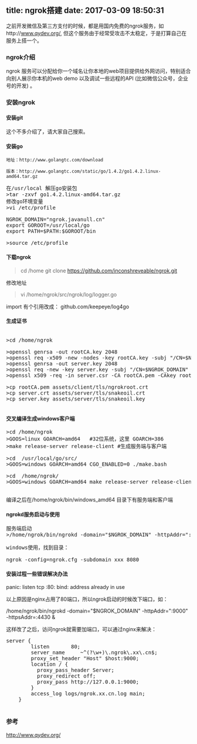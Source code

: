 title: ngrok搭建
date: 2017-03-09 18:50:31
---
之前开发微信及第三方支付的时候，都是用国内免费的ngrok服务，如http://www.qydev.org/,
但这个服务由于经常受攻击不太稳定，于是打算自己在服务上搭一个。

<!--more-->

###	ngrok介绍
ngrok 服务可以分配给你一个域名让你本地的web项目提供给外网访问，特别适合向别人展示你本机的web demo 以及调试一些远程的API (比如微信公众号，企业号的开发) 。

###	安装ngrok

#### 安装git
这个不多介绍了，请大家自己搜索。

#### 安装go

	地址：http://www.golangtc.com/download

	版本：http://www.golangtc.com/static/go/1.4.2/go1.4.2.linux-amd64.tar.gz	
<pre>
在/usr/local 解压go安装包
>tar -zxvf go1.4.2.linux-amd64.tar.gz
修改go环境变量
>vi /etc/profile

NGROK_DOMAIN="ngrok.javanull.cn"
export GOROOT=/usr/local/go
export PATH=$PATH:$GOROOT/bin

>source /etc/profile
</pre>

#### 下载ngrok
>cd /home 
>git clone https://github.com/inconshreveable/ngrok.git

修改地址
>vi  /home/ngrok/src/ngrok/log/logger.go

import 有个引用改成： github.com/keepeye/log4go
 
#### 生成证书

<pre>

>cd /home/ngrok

>openssl genrsa -out rootCA.key 2048
>openssl req -x509 -new -nodes -key rootCA.key -subj "/CN=$NGROK_DOMAIN" -days 5000 -out rootCA.pem
>openssl genrsa -out server.key 2048
>openssl req -new -key server.key -subj "/CN=$NGROK_DOMAIN" -out server.csr
>openssl x509 -req -in server.csr -CA rootCA.pem -CAkey rootCA.key -CAcreateserial -out server.crt -days 5000

>cp rootCA.pem assets/client/tls/ngrokroot.crt
>cp server.crt assets/server/tls/snakeoil.crt
>cp server.key assets/server/tls/snakeoil.key

</pre>


#### 交叉编译生成windows客户端

<pre>
>cd /home/ngrok
>GOOS=linux GOARCH=amd64   #32位系统，这里 GOARCH=386  
>make release-server release-client #生成服务端与客户端

>cd  /usr/local/go/src/
>GOOS=windows GOARCH=amd64 CGO_ENABLED=0 ./make.bash  

>cd  /home/ngrok/
>GOOS=windows GOARCH=amd64 make release-server release-client

</pre>

编译之后在/home/ngrok/bin/windows_amd64 目录下有服务端和客户端


#### ngrokd服务启动与使用

<pre>
服务端启动
>/home/ngrok/bin/ngrokd -domain="$NGROK_DOMAIN" -httpAddr=":9000" -httpsAddr=:4430 &

windows使用，找到目录：

ngrok -config=ngrok.cfg -subdomain xxx 8080  
</pre>

#### 安装过程一些错误解决办法

panic: listen tcp :80: bind: address already in use

以上原因是nginx占用了80端口，所以ngrok启动的时候改下端口，如：

/home/ngrok/bin/ngrokd -domain="$NGROK_DOMAIN" -httpAddr=":9000" -httpsAddr=:4430 &

这样改了之后，访问ngrok就需要加端口，可以通过nginx来解决：

<pre>
server {
        listen       80;
        server_name     ~^(?<subdomain>\w+)\.ngrok\.xx\.cn$;
        proxy_set_header "Host" $host:9000;
        location / {         
          proxy_pass_header Server;
          proxy_redirect off;
          proxy_pass http://127.0.0.1:9000;
        }
        access_log logs/ngrok.xx.cn.log main; 
    }

</pre>

###	参考
http://www.qydev.org/



